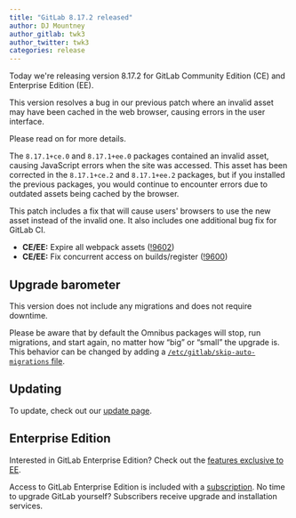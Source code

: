 ```yaml
---
title: "GitLab 8.17.2 released"
author: DJ Mountney
author_gitlab: twk3
author_twitter: twk3
categories: release
---
```


Today we're releasing version 8.17.2 for GitLab Community Edition (CE) and
Enterprise Edition (EE).

This version resolves a bug in our previous patch where an invalid asset may
have been cached in the web browser, causing errors in the user interface.

Please read on for more details.

<!-- more -->

The `8.17.1+ce.0` and `8.17.1+ee.0` packages contained an invalid asset, causing
JavaScript errors when the site was accessed. This asset has been corrected in
the `8.17.1+ce.2` and `8.17.1+ee.2` packages, but if you installed the previous
packages, you would continue to encounter errors due to outdated assets being
cached by the browser.

This patch includes a fix that will cause users' browsers to use the new asset
instead of the invalid one. It also includes one additional bug fix for GitLab
CI.

- **CE/EE:** Expire all webpack assets ([!9602])
- **CE/EE:** Fix concurrent access on builds/register ([!9600])

[!9602]: https://gitlab.com/gitlab-org/gitlab-ce/merge_requests/9602
[!9600]: https://gitlab.com/gitlab-org/gitlab-ce/merge_requests/9600

## Upgrade barometer

This version does not include any migrations and does not require downtime.

Please be aware that by default the Omnibus packages will stop, run migrations,
and start again, no matter how “big” or “small” the upgrade is. This behavior
can be changed by adding a [`/etc/gitlab/skip-auto-migrations`
file](http://doc.gitlab.com/omnibus/update/README.html).

## Updating

To update, check out our [update page](https://about.gitlab.com/update/).

## Enterprise Edition

Interested in GitLab Enterprise Edition? Check out the [features exclusive to
EE](https://about.gitlab.com/gitlab-ee/).

Access to GitLab Enterprise Edition is included with a [subscription](https://about.gitlab.com/pricing/).
No time to upgrade GitLab yourself? Subscribers receive upgrade and installation
services.
